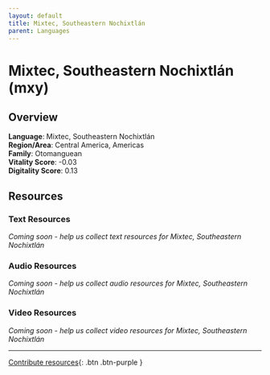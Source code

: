 ```yaml
---
layout: default
title: Mixtec, Southeastern Nochixtlán
parent: Languages
---
```


# Mixtec, Southeastern Nochixtlán (mxy)

## Overview

**Language**: Mixtec, Southeastern Nochixtlán  
**Region/Area**: Central America, Americas  
**Family**: Otomanguean  
**Vitality Score**: -0.03  
**Digitality Score**: 0.13  

## Resources

### Text Resources
*Coming soon - help us collect text resources for Mixtec, Southeastern Nochixtlán*

### Audio Resources
*Coming soon - help us collect audio resources for Mixtec, Southeastern Nochixtlán*

### Video Resources
*Coming soon - help us collect video resources for Mixtec, Southeastern Nochixtlán*

---

[Contribute resources](https://fairtrain.github.io/){: .btn .btn-purple }

